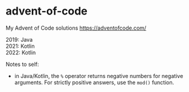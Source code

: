 # advent-of-code

My Advent of Code solutions
https://adventofcode.com/

2019: Java  
2021: Kotlin  
2022: Kotlin  

Notes to self:
- in Java/Kotlin, the `%` operator returns negative numbers for negative arguments. For strictly positive answers, use the `mod()` function.
